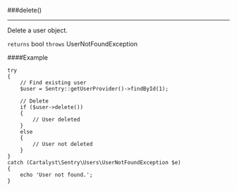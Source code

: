 <a id="delete"></a>
###delete()

----------

Delete a user object.

`returns` bool
`throws`  UserNotFoundException

####Example

	try
	{
		// Find existing user
		$user = Sentry::getUserProvider()->findById(1);

		// Delete
		if ($user->delete())
		{
			// User deleted
		}
		else
		{
			// User not deleted
		}
	}
	catch (Cartalyst\Sentry\Users\UserNotFoundException $e)
	{
		echo 'User not found.';
	}